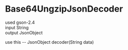 # Base64UngzipJsonDecoder

used gson-2.4 <br>
input String <br>
output JsonObject <br>

use this -- JsonObject decoder(String data)
